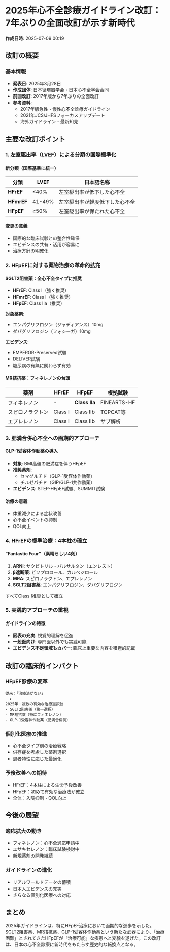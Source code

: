 # 2025年心不全診療ガイドライン改訂：7年ぶりの全面改訂が示す新時代

**作成日時**: 2025-07-09 00:19

## 改訂の概要

### 基本情報
- **発表日**: 2025年3月28日
- **作成団体**: 日本循環器学会・日本心不全学会合同
- **前回改訂**: 2017年版から7年ぶりの全面改訂
- **参考資料**: 
  - 2017年版急性・慢性心不全診療ガイドライン
  - 2021年JCS/JHFSフォーカスアップデート
  - 海外ガイドライン・最新知見

## 主要な改訂ポイント

### 1. 左室駆出率（LVEF）による分類の国際標準化

#### 新分類（国際基準に統一）
| 分類 | LVEF | 日本語名称 |
|------|------|------------|
| **HFrEF** | ≤40% | 左室駆出率が低下した心不全 |
| **HFmrEF** | 41-49% | 左室駆出率が軽度低下した心不全 |
| **HFpEF** | ≥50% | 左室駆出率が保たれた心不全 |

#### 変更の意義
- 国際的な臨床試験との整合性確保
- エビデンスの共有・活用が容易に
- 治療方針の明確化

### 2. HFpEFに対する薬物治療の革命的拡充

#### SGLT2阻害薬：全心不全タイプに推奨
- **HFrEF**: Class I（強く推奨）
- **HFmrEF**: Class I（強く推奨）
- **HFpEF**: Class IIa（推奨）

**対象薬剤**:
- エンパグリフロジン（ジャディアンス）10mg
- ダパグリフロジン（フォシーガ）10mg

**エビデンス**:
- EMPEROR-Preserved試験
- DELIVER試験
- 糖尿病の有無に関わらず有効

#### MR拮抗薬：フィネレノンの台頭
| 薬剤 | HFrEF | HFpEF | 根拠試験 |
|------|-------|-------|----------|
| フィネレノン | - | **Class IIa** | FINEARTS-HF |
| スピロノラクトン | Class I | Class IIb | TOPCAT等 |
| エプレレノン | Class I | Class IIb | サブ解析 |

### 3. 肥満合併心不全への画期的アプローチ

#### GLP-1受容体作動薬の導入
- **対象**: BMI高値の肥満症を伴うHFpEF
- **推奨薬剤**: 
  - セマグルチド（GLP-1受容体作動薬）
  - チルゼパチド（GIP/GLP-1共作動薬）
- **エビデンス**: STEP-HFpEF試験、SUMMIT試験

#### 治療の意義
- 体重減少による症状改善
- 心不全イベントの抑制
- QOL向上

### 4. HFrEFの標準治療：4本柱の確立

#### "Fantastic Four"（素晴らしい4剤）
1. **ARNI**: サクビトリル・バルサルタン（エンレスト）
2. **β遮断薬**: ビソプロロール、カルベジロール
3. **MRA**: スピロノラクトン、エプレレノン
4. **SGLT2阻害薬**: エンパグリフロジン、ダパグリフロジン

すべてClass I推奨として確立

### 5. 実践的アプローチの重視

#### ガイドラインの特徴
- **図表の充実**: 視覚的理解を促進
- **一般医向け**: 専門医以外でも実践可能
- **エビデンス不足領域もカバー**: 臨床上重要な内容を積極的記載

## 改訂の臨床的インパクト

### HFpEF診療の変革
```
従来：「治療法がない」
　↓
2025年：複数の有効な治療選択肢
- SGLT2阻害薬（第一選択）
- MR拮抗薬（特にフィネレノン）
- GLP-1受容体作動薬（肥満合併例）
```

### 個別化医療の推進
- 心不全タイプ別の治療戦略
- 併存症を考慮した薬剤選択
- 患者特性に応じた最適化

### 予後改善への期待
- HFrEF：4本柱による生命予後改善
- HFpEF：初めて有効な治療法が確立
- 全体：入院抑制・QOL向上

## 今後の展望

### 適応拡大の動き
- フィネレノン：心不全適応申請中
- エサキセレノン：臨床試験検討中
- 新規薬剤の開発継続

### ガイドラインの進化
- リアルワールドデータの蓄積
- 日本人エビデンスの充実
- さらなる個別化医療への対応

## まとめ

2025年ガイドラインは、特にHFpEF治療において画期的な進歩を示した。SGLT2阻害薬、MR拮抗薬、GLP-1受容体作動薬という新たな武器により、「治療困難」とされてきたHFpEFが「治療可能」な疾患へと変貌を遂げた。この改訂は、日本の心不全診療に新時代をもたらす歴史的な転換点となる。